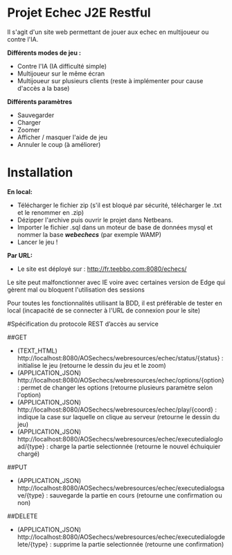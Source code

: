 # Projet Echec J2E Restful
Il s'agit d'un site web permettant de jouer aux echec en multijoueur ou contre l'IA.

**Différents modes de jeu :**
- Contre l'IA (IA difficulté simple)
- Multijoueur sur le même écran
- Multijoueur sur plusieurs clients (reste à implémenter pour cause d'accès a la base)

**Différents paramètres**
- Sauvegarder
- Charger
- Zoomer
- Afficher / masquer l'aide de jeu
- Annuler le coup (à améliorer)

# Installation
**En local:**
- Télécharger le fichier zip (s'il est bloqué par sécurité, télécharger le .txt et le renommer en .zip)
- Dézipper l'archive puis ouvrir le projet dans Netbeans.
- Importer le fichier .sql dans un moteur de base de données mysql et nommer la base **_webechecs_** (par exemple WAMP)
- Lancer le jeu !

**Par URL:**
- Le site est déployé sur : http://fr.teebbo.com:8080/echecs/

Le site peut malfonctionner avec IE voire avec certaines version de Edge qui gèrent mal ou bloquent l'utilisation des sessions

Pour toutes les fonctionnalités utilisant la BDD, il est préférable de tester en local (incapacité de se connecter à l'URL de connexion pour le site)

#Spécification du protocole REST d’accès au service

##GET
- (TEXT_HTML) http://localhost:8080/AOSechecs/webresources/echec/status/{status} : initialise le jeu (retourne le dessin du jeu et le zoom)
- (APPLICATION_JSON) http://localhost:8080/AOSechecs/webresources/echec/options/{option} : permet de changer les options (retourne plusieurs paramètre selon l'option)
- (APPLICATION_JSON) http://localhost:8080/AOSechecs/webresources/echec/play/{coord} : indique la case sur laquelle on clique au serveur (retourne le dessin du jeu)
- (APPLICATION_JSON) http://localhost:8080/AOSechecs/webresources/echec/executedialogload/{type} : charge la partie selectionnée (retourne le nouvel échuiquier chargé) 

##PUT
- (APPLICATION_JSON) http://localhost:8080/AOSechecs/webresources/echec/executedialogsave/{type} : sauvegarde la partie en cours (retourne une confirmation ou non)

##DELETE 
- (APPLICATION_JSON) http://localhost:8080/AOSechecs/webresources/echec/executedialogdelete/{type} : supprime la partie selectionnée (retourne une confirmation)
